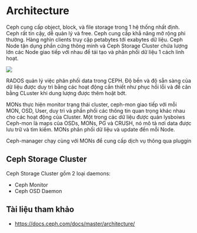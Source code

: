 # Architecture

Ceph cung cấp object, block, và file storage trong 1 hệ thống nhất định. Ceph rất tin cậy, dễ quản lý và free. Ceph cung cấp khẳ năng mở rộng phi thường. Hàng nghìn clients truy cập petabytes tới exabytes dữ liệu. Ceph Node tận dụng phần cứng thông minh và Ceph Storage Cluster chứa lượng lớn các Node giao tiếp với nhau để tái tạo và phân phối dữ liệu 1 cách linh hoạt.

<img src=https://i.imgur.com/XhNFizt.png>

RADOS quản lý việc phân phối data trong CEPH. Độ bền và độ sẵn sàng của dữ liệu được duy trì bằng các hoạt động cần thiết như phục hồi lỗi và để cân bằng CLuster khi dung lượng được thêm hoặt bớt.

MONs thực hiện monitor trạng thái cluster, ceph-mon giao tiếp với mỗi MON, OSD, User, duy trì và phần phối các thông tin quan trọng khác nhau cho các hoạt động của Cluster. Một trong các dữ liệu được quản lysboiws Ceph-mon là maps của OSDs, MONs, PG và CRUSH, nó mô tả nơi data được lưu trữ và tìm kiếm. MONs phân phối dữ liệu và update đến mỗi Node.

Ceph-manager chạy cùng với MONs để cung cấp dịch vụ thông qua pluggin

## Ceph Storage Cluster

Ceph Storage Cluster gồm 2 loại daemons:
- Ceph Monitor
- Ceph OSD Daemon


## Tài liệu tham khảo
- https://docs.ceph.com/docs/master/architecture/
